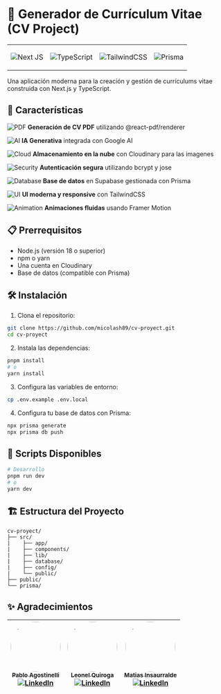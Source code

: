 # 📄 Generador de Currículum Vitae (CV Project) 

<div align="center" >
<table border="0">
<tr>
<td>

![Next JS](https://img.shields.io/badge/-Next_JS-black?style=for-the-badge&logoColor=white&logo=nextdotjs&color=000000)

</td>
<td>
  
![TypeScript](https://img.shields.io/badge/typescript-%23007ACC.svg?style=for-the-badge&logo=typescript&logoColor=white)

</td>
<td>
  
![TailwindCSS](https://img.shields.io/badge/tailwindcss-%2338B2AC.svg?style=for-the-badge&logo=tailwind-css&logoColor=white)

</td>
<td>
  
![Prisma](https://img.shields.io/badge/Prisma-3982CE?style=for-the-badge&logo=Prisma&logoColor=white)

</td>
</tr>
</table>
</div>



Una aplicación moderna para la creación y gestión de currículums vitae construida con Next.js y TypeScript.

## 🚀 Características

![PDF](https://img.shields.io/badge/-PDF-red?style=flat-square&logo=adobe-acrobat-reader) **Generación de CV PDF** utilizando @react-pdf/renderer

![AI](https://img.shields.io/badge/-AI-fbbc05?style=flat-square&logo=google) **IA Generativa** integrada con Google AI

![Cloud](https://img.shields.io/badge/-Cloud-4285F4?style=flat-square&logo=cloudinary) **Almacenamiento en la nube** con Cloudinary para las imagenes

![Security](https://img.shields.io/badge/-Security-276DC3?style=flat-square&logo=auth0) **Autenticación segura** utilizando bcrypt y jose

![Database](https://img.shields.io/badge/-Database-2D3748?style=flat-square&logo=prisma) **Base de datos** en Supabase gestionada con Prisma

![UI](https://img.shields.io/badge/tailwindcss-0F172A?&logo=tailwindcss) **UI moderna y responsive** con TailwindCSS

![Animation](https://img.shields.io/badge/-Animation-0055FF?style=flat-square&logo=framer) **Animaciones fluidas** usando Framer Motion

## 📋 Prerrequisitos

- Node.js (versión 18 o superior)
- npm o yarn
- Una cuenta en Cloudinary
- Base de datos (compatible con Prisma)

## 🛠️ Instalación

1. Clona el repositorio:
```bash
git clone https://github.com/micolash89/cv-proyect.git
cd cv-proyect
```

2. Instala las dependencias:
```bash
pnpm install
# o
yarn install
```

3. Configura las variables de entorno:
```bash
cp .env.example .env.local
```

4. Configura tu base de datos con Prisma:
```bash
npx prisma generate
npx prisma db push
```

## 🚀 Scripts Disponibles

```bash
# Desarrollo
pnpm run dev
# o
yarn dev
```

## 🏗️ Estructura del Proyecto

```
cv-proyect/
├── src/
|    ├── app/
|    ├── components/
|    ├── lib/
|    ├── database/
|    ├── config/
|    └── public/
├── public/
└── prisma/
```

## ✨ Agradecimientos

| [<img style="border-radius: 50%;" src="https://avatars.githubusercontent.com/u/127222464?v=4" width=115><br><sub>Pablo Agostinelli</sub>](https://github.com/PabloMartinAgostinelli) <br> [![LinkedIn](https://img.shields.io/badge/LinkedIn-%230077B5.svg?logo=linkedin&logoColor=white)](https://www.linkedin.com/in/pablo-agostinelli/)  | [<img style="border-radius: 50%;" src="https://avatars.githubusercontent.com/u/127248902?v=4" width=115><br><sub>Leonel Quiroga</sub>](https://github.com/leonelquiroga10) <br> [![LinkedIn](https://img.shields.io/badge/LinkedIn-%230077B5.svg?logo=linkedin&logoColor=white)](https://www.linkedin.com/in/leonel-quiroga-459069274/) | [<img style="border-radius: 50%;" src="https://avatars.githubusercontent.com/u/127250022?v=4" width=115><br><sub>Matias Insaurralde</sub>](https://github.com/Mat-Insaurralde) <br> [![LinkedIn](https://img.shields.io/badge/LinkedIn-%230077B5.svg?logo=linkedin&logoColor=white)](https://www.linkedin.com/in/mat-insaurralde/)| 
|:----------------------------------------------------------------------------------------------------------------------------------------------------------------------------------------------------------------------------------------------------------------------------------------------: | :--------------------------------------------------------------------------------------------------------------------------------------------------------------------------------------------------------------------------------------------------------------------------------------------------------------: | :--------------------------------------------------------------------------------------------------------------------------------------------------------------------------------------------------------------------------------------------------------------------------------------------------------------: |
